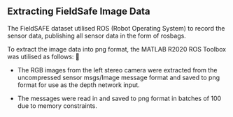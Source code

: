 ## Extracting FieldSafe Image Data

The FieldSAFE dataset utilised ROS (Robot Operating System) to record the sensor
data, publishing all sensor data in the form of rosbags. 

To extract the image data into png format, the MATLAB R2020 ROS Toolbox was utilised as follows:

- The RGB images from the left stereo camera were extracted from the uncompressed sensor msgs/Image message format and saved to png format for use as the depth network input.

- The messages were read in and saved to png format in batches of 100 due to memory
constraints.